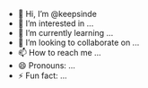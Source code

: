 - 👋 Hi, I’m @keepsinde
- 👀 I’m interested in ...
- 🌱 I’m currently learning ...
- 💞️ I’m looking to collaborate on ...
- 📫 How to reach me ...
- 😄 Pronouns: ...
- ⚡ Fun fact: ...

<!---
keepsinde/keepsinde is a ✨ special ✨ repository because its `README.md` (this file) appears on your GitHub profile.
You can click the Preview link to take a look at your changes.
--->
